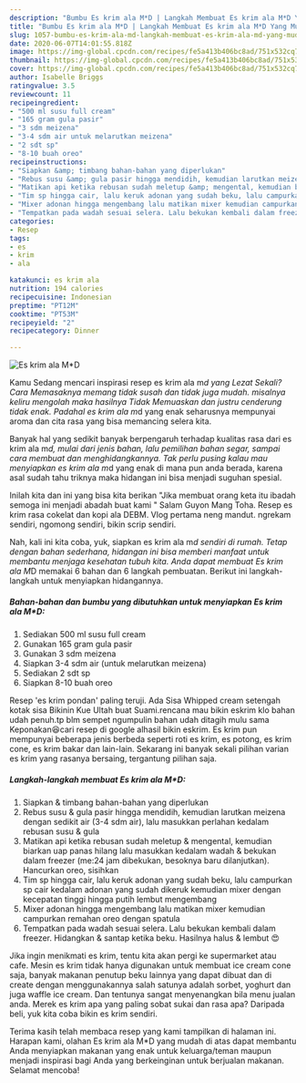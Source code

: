 ```yaml
---
description: "Bumbu Es krim ala M*D | Langkah Membuat Es krim ala M*D Yang Mudah Dan Praktis"
title: "Bumbu Es krim ala M*D | Langkah Membuat Es krim ala M*D Yang Mudah Dan Praktis"
slug: 1057-bumbu-es-krim-ala-md-langkah-membuat-es-krim-ala-md-yang-mudah-dan-praktis
date: 2020-06-07T14:01:55.818Z
image: https://img-global.cpcdn.com/recipes/fe5a413b406bc8ad/751x532cq70/es-krim-ala-md-foto-resep-utama.jpg
thumbnail: https://img-global.cpcdn.com/recipes/fe5a413b406bc8ad/751x532cq70/es-krim-ala-md-foto-resep-utama.jpg
cover: https://img-global.cpcdn.com/recipes/fe5a413b406bc8ad/751x532cq70/es-krim-ala-md-foto-resep-utama.jpg
author: Isabelle Briggs
ratingvalue: 3.5
reviewcount: 11
recipeingredient:
- "500 ml susu full cream"
- "165 gram gula pasir"
- "3 sdm meizena"
- "3-4 sdm air untuk melarutkan meizena"
- "2 sdt sp"
- "8-10 buah oreo"
recipeinstructions:
- "Siapkan &amp; timbang bahan-bahan yang diperlukan"
- "Rebus susu &amp; gula pasir hingga mendidih, kemudian larutkan meizena dengan sedikit air (3-4 sdm air), lalu masukkan perlahan kedalam rebusan susu &amp; gula"
- "Matikan api ketika rebusan sudah meletup &amp; mengental, kemudian biarkan uap panas hilang lalu masukkan kedalam wadah &amp; bekukan dalam freezer (me:24 jam dibekukan, besoknya baru dilanjutkan). Hancurkan oreo, sisihkan"
- "Tim sp hingga cair, lalu keruk adonan yang sudah beku, lalu campurkan sp cair kedalam adonan yang sudah dikeruk kemudian mixer dengan kecepatan tinggi hingga putih lembut mengembang"
- "Mixer adonan hingga mengembang lalu matikan mixer kemudian campurkan remahan oreo dengan spatula"
- "Tempatkan pada wadah sesuai selera. Lalu bekukan kembali dalam freezer. Hidangkan &amp; santap ketika beku. Hasilnya halus &amp; lembut 😍"
categories:
- Resep
tags:
- es
- krim
- ala

katakunci: es krim ala 
nutrition: 194 calories
recipecuisine: Indonesian
preptime: "PT12M"
cooktime: "PT53M"
recipeyield: "2"
recipecategory: Dinner

---
```



![Es krim ala M*D](https://img-global.cpcdn.com/recipes/fe5a413b406bc8ad/751x532cq70/es-krim-ala-md-foto-resep-utama.jpg)

Kamu Sedang mencari inspirasi resep es krim ala m*d yang Lezat Sekali? Cara Memasaknya memang tidak susah dan tidak juga mudah. misalnya keliru mengolah maka hasilnya Tidak Memuaskan dan justru cenderung tidak enak. Padahal es krim ala m*d yang enak seharusnya mempunyai aroma dan cita rasa yang bisa memancing selera kita.

Banyak hal yang sedikit banyak berpengaruh terhadap kualitas rasa dari es krim ala m*d, mulai dari jenis bahan, lalu pemilihan bahan segar, sampai cara membuat dan menghidangkannya. Tak perlu pusing kalau mau menyiapkan es krim ala m*d yang enak di mana pun anda berada, karena asal sudah tahu triknya maka hidangan ini bisa menjadi suguhan spesial.

Inilah kita dan ini yang bisa kita berikan &#34;Jika membuat orang keta itu ibadah semoga ini menjadi abadah buat kami &#34; Salam Guyon Mang Toha. Resep es krim rasa cokelat dan kopi ala DEBM. Vlog pertama neng mandut. ngrekam sendiri, ngomong sendiri, bikin scrip sendiri.


Nah, kali ini kita coba, yuk, siapkan es krim ala m*d sendiri di rumah. Tetap dengan bahan sederhana, hidangan ini bisa memberi manfaat untuk membantu menjaga kesehatan tubuh kita. Anda dapat membuat Es krim ala M*D memakai 6 bahan dan 6 langkah pembuatan. Berikut ini langkah-langkah untuk menyiapkan hidangannya.

<!--inarticleads1-->

##### Bahan-bahan dan bumbu yang dibutuhkan untuk menyiapkan Es krim ala M*D:

1. Sediakan 500 ml susu full cream
1. Gunakan 165 gram gula pasir
1. Gunakan 3 sdm meizena
1. Siapkan 3-4 sdm air (untuk melarutkan meizena)
1. Sediakan 2 sdt sp
1. Siapkan 8-10 buah oreo


Resep &#39;es krim pondan&#39; paling teruji. Ada Sisa Whipped cream setengah kotak sisa Bikinin Kue Ultah buat Suami.rencana mau bikin eskrim klo bahan udah penuh.tp blm sempet ngumpulin bahan udah ditagih mulu sama Keponakan😆cari resep di google alhasil bikin eskrim. Es krim pun mempunyai beberapa jenis berbeda seperti roti es krim, es potong, es krim cone, es krim bakar dan lain-lain. Sekarang ini banyak sekali pilihan varian es krim yang rasanya bersaing, tergantung pilihan saja. 

<!--inarticleads2-->

##### Langkah-langkah membuat Es krim ala M*D:

1. Siapkan &amp; timbang bahan-bahan yang diperlukan
1. Rebus susu &amp; gula pasir hingga mendidih, kemudian larutkan meizena dengan sedikit air (3-4 sdm air), lalu masukkan perlahan kedalam rebusan susu &amp; gula
1. Matikan api ketika rebusan sudah meletup &amp; mengental, kemudian biarkan uap panas hilang lalu masukkan kedalam wadah &amp; bekukan dalam freezer (me:24 jam dibekukan, besoknya baru dilanjutkan). Hancurkan oreo, sisihkan
1. Tim sp hingga cair, lalu keruk adonan yang sudah beku, lalu campurkan sp cair kedalam adonan yang sudah dikeruk kemudian mixer dengan kecepatan tinggi hingga putih lembut mengembang
1. Mixer adonan hingga mengembang lalu matikan mixer kemudian campurkan remahan oreo dengan spatula
1. Tempatkan pada wadah sesuai selera. Lalu bekukan kembali dalam freezer. Hidangkan &amp; santap ketika beku. Hasilnya halus &amp; lembut 😍


Jika ingin menikmati es krim, tentu kita akan pergi ke supermarket atau cafe. Mesin es krim tidak hanya digunakan untuk membuat ice cream cone saja, banyak makanan penutup beku lainnya yang dapat dibuat dan di create dengan menggunakannya salah satunya adalah sorbet, yoghurt dan juga waffle ice cream. Dan tentunya sangat menyenangkan bila menu jualan anda. Merek es krim apa yang paling sobat sukai dan rasa apa? Daripada beli, yuk kita coba bikin es krim sendiri. 

Terima kasih telah membaca resep yang kami tampilkan di halaman ini. Harapan kami, olahan Es krim ala M*D yang mudah di atas dapat membantu Anda menyiapkan makanan yang enak untuk keluarga/teman maupun menjadi inspirasi bagi Anda yang berkeinginan untuk berjualan makanan. Selamat mencoba!
